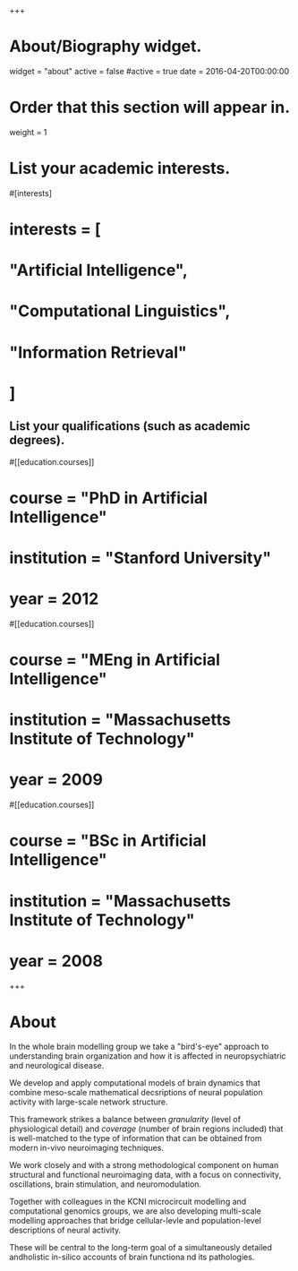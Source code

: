 +++
# About/Biography widget.
widget = "about"
active = false
#active = true
date = 2016-04-20T00:00:00

# Order that this section will appear in.
weight = 1

# List your academic interests.
#[interests]
#  interests = [
#    "Artificial Intelligence",
#    "Computational Linguistics",
#    "Information Retrieval"
#  ]

## List your qualifications (such as academic degrees).
#[[education.courses]]
#  course = "PhD in Artificial Intelligence"
#  institution = "Stanford University"
#  year = 2012

#[[education.courses]]
#  course = "MEng in Artificial Intelligence"
#  institution = "Massachusetts Institute of Technology"
#  year = 2009

#[[education.courses]]
#  course = "BSc in Artificial Intelligence"
#  institution = "Massachusetts Institute of Technology"
#  year = 2008
 
+++

# About

In the whole brain modelling group we take a "bird's-eye" approach to understanding brain organization and how it is affected in neuropsychiatric and neurological disease.

We develop and apply computational models of brain dynamics that combine meso-scale mathematical decsriptions of neural population activity with large-scale network structure. 

This framework strikes a balance between *granularity* (level of physiological detail) and *coverage* (number of brain regions included) that is well-matched to the type of information that can be obtained from modern in-vivo neuroimaging techniques. 

We work closely and with a strong methodological component on human structural and functional neuroimaging data, with a focus on connectivity, oscillations, brain stimulation, and neuromodulation.

Together with colleagues in the KCNI microcircuit modelling and computational genomics groups, we are also developing multi-scale modelling approaches that bridge cellular-levle and population-level descriptions of neural activity. 

These will be central to the long-term goal of a simultaneously detailed andholistic in-silico accounts of brain functiona nd its pathologies. 


